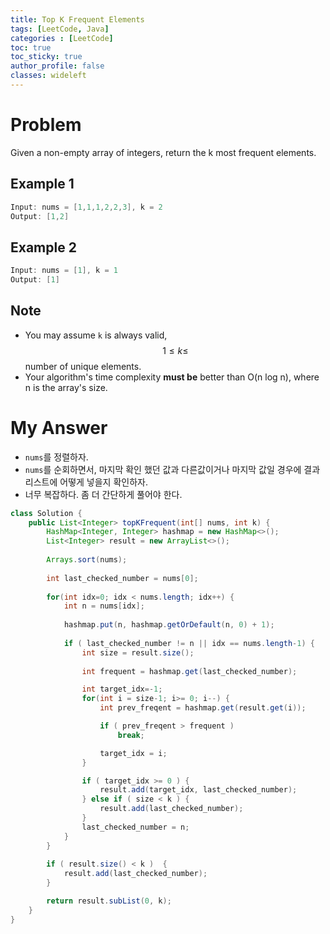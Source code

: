 ```yaml
---
title: Top K Frequent Elements
tags: [LeetCode, Java]
categories : [LeetCode]
toc: true
toc_sticky: true
author_profile: false
classes: wideleft
---
```


# Problem

Given a non-empty array of integers, return the k most frequent elements.

## Example 1

```swift
Input: nums = [1,1,1,2,2,3], k = 2
Output: [1,2]
```

## Example 2

```swift
Input: nums = [1], k = 1
Output: [1]
```

## Note

* You may assume `k` is always valid, $$1 \le k \le$$ number of unique elements.
* Your algorithm's time complexity **must be** better than O(n log n), where n is the array's size.

# My Answer

* `nums`를 정렬하자.
* `nums`를 순회하면서, 마지막 확인 했던 값과 다른값이거나 마지막 값일 경우에 결과리스트에 어떻게 넣을지 확인하자.
* 너무 복잡하다. 좀 더 간단하게 풀어야 한다.

```java
class Solution {
    public List<Integer> topKFrequent(int[] nums, int k) {
        HashMap<Integer, Integer> hashmap = new HashMap<>();
        List<Integer> result = new ArrayList<>();
        
        Arrays.sort(nums);
        
        int last_checked_number = nums[0];
            
        for(int idx=0; idx < nums.length; idx++) {
            int n = nums[idx];
            
            hashmap.put(n, hashmap.getOrDefault(n, 0) + 1);                
            
            if ( last_checked_number != n || idx == nums.length-1) {
                int size = result.size();                                
                
                int frequent = hashmap.get(last_checked_number);

                int target_idx=-1;
                for(int i = size-1; i>= 0; i--) {
                    int prev_freqent = hashmap.get(result.get(i));

                    if ( prev_freqent > frequent )
                        break;

                    target_idx = i;
                }

                if ( target_idx >= 0 ) {
                    result.add(target_idx, last_checked_number);
                } else if ( size < k ) {
                    result.add(last_checked_number);
                }
                last_checked_number = n;                
            }            
        }
        
        if ( result.size() < k )  {
            result.add(last_checked_number);
        }

        return result.subList(0, k);
    }
}
```

